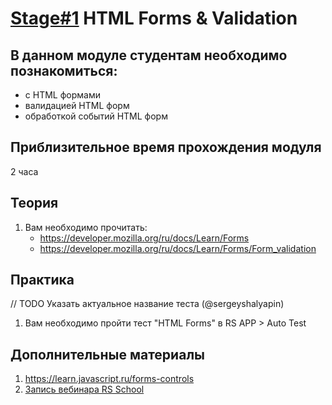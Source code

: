 # [Stage#1](../../) HTML Forms & Validation
## В данном модуле студентам необходимо познакомиться:
- с HTML формами
- валидацией HTML форм
- обработкой событий HTML форм

## Приблизительное время прохождения модуля
2 часа

## Теория 
1. Вам необходимо прочитать: 
    - https://developer.mozilla.org/ru/docs/Learn/Forms
    - https://developer.mozilla.org/ru/docs/Learn/Forms/Form_validation


## Практика 
// TODO Указать актуальное название теста (@sergeyshalyapin)   
1. Вам необходимо пройти тест "HTML Forms" в RS APP > Auto Test

## Дополнительные материалы
1. https://learn.javascript.ru/forms-controls
2. [Запись вебинара RS School](https://www.youtube.com/watch?v=PhRVJC0kBGE)
